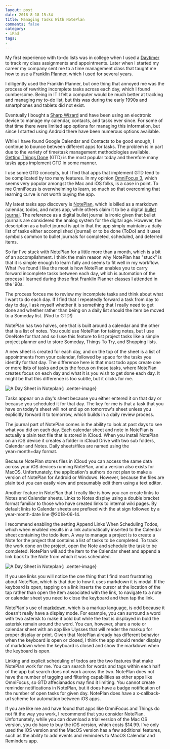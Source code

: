 ```yaml
---
layout: post
date: 2018-8-18 15:34
title: Managing Tasks With NotePlan
comments: false
category:
- iPad
tags:
- 
---
```

My first experience with to-do lists was in college when I used a [Daytimer](https://www.daytimer.com/daytimer/browse/Planners/_/N-12o7ukh/?Description=tier20planner&couponId=TIER20A&redirect=false&gclid=CjwKCAjwh9_bBRA_EiwApObaOImwFb5_pYQ_V7LO3dy1saz8OpNLqv5gRo9jp3Klw6YvufI76EAHaBoCEoEQAvD_BwE) to track my class assignments and appointments. Later when I started my career my company sent me to a time management class that taught me how to use a [Franklin Planner](https://shop.franklinplanner.com/store/buy/Planners/cat2120006/), which I used for several years.

I diligently used the Franklin Planner, but one thing that annoyed me was the process of rewriting incomplete tasks across each day, which I found cumbersome. Being in IT I felt a computer would be much better at tracking and managing my to-do list, but this was during the early 1990s and smartphones and tablets did not exist. 

Eventually I bought a [Sharp Wizard](https://en.m.wikipedia.org/wiki/Sharp_Wizard) and have been using an electronic device to manage my calendar, contacts, and tasks ever since. For some of that time there were limited app options for managing this information, but since I started using Android there have been numerous options available.

While I have found Google Calendar and Contacts to be good enough, I continue to bounce between different apps for tasks.  The problem is in part due to the variety of time/task management methodologies available. [Getting Things Done](https://gettingthingsdone.com/) (GTD) is the most popular today and therefore many tasks apps implement GTD in some manner.

I use some GTD concepts, but I find that apps that implement GTD tend to be complicated by too many features. In my opinion [OmniFocus 3](https://www.omnigroup.com/omnifocus/ios/), which seems very popular amongst the Mac and iOS folks, is a case in point. To me OmniFocus is overwhelming to learn, so much so that overcoming that learning curve is not worth buying the app. 

My latest tasks app discovery is [NotePlan](https://noteplan.co/), which is billed as a markdown calendar, todos, and notes app, while others claim it to be a digital [bullet journal](http://bulletjournal.com/). The reference as a digital bullet journal is ironic given that bullet journals are considered the analog system for the digital age. However, the description as a bullet journal is apt in that the app simply maintains a daily list of tasks either accomplished (journal) or to be done (ToDo) and it uses symbols common to bullet journals for completed, scheduled, and deferred items. 

So far I've stuck with NotePlan for a little more than a month, which is a bit of an accomplishment. I think the main reason why NotePlan has "stuck" is that it is simple enough to learn fully and seems to fit well in my workflow. What I've found I like the most is how NotePlan enables you to carry forward incomplete tasks between each day, which is automation of the process I learned during those first Franklin Planner classes I attended in the '90s.

The process forces me to review my incomplete tasks and think about what I want to do each day. If I find that I repeatedly forward a task from day to day to day, I ask myself whether it is something that I really need to get done and whether rather than being on a daily list should the item be moved to a Someday list. (Nod to GTD!) 

NotePlan has two halves, one that is built around a calendar and the other that is a list of notes. You could use NotePlan for taking notes, but I use OneNote for that and so I use this feature to list project tasks like a simple project planner and to store Someday, Things To Try, and Shopping lists.

A new sheet is created for each day, and on the top of the sheet is a list of appointments from your calendar, followed by space for the tasks you identify for that day. The difference here is that most todo apps create one or more lists of tasks and puts the focus on those tasks, where NotePlan creates focus on each day and what it is you wish to get done each day. It might be that this difference is too subtle, but it clicks for me.

![A Day Sheet in Noteplan](https://frankm.org/images/notePlanDaySheet.JPG){: .center-image}

Tasks appear on a day's sheet because you either entered it on that day or because you scheduled it for that day. The key for me is that a task that you have on today's sheet will not end up on tomorrow's sheet unless you explicitly forward it to tomorrow, which builds in a daily review process. 

The journal part of NotePlan comes in the ability to look at past days to see what you did on each day. Each calendar sheet and note in NotePlan is actually a plain text file that is stored in iCloud. When you install NotePlan on an iOS device it creates a folder in iCloud Drive with two sub folders, Calendar and Notes. Daily sheets/files are named using the year+month+day format. 

Because NotePlan stores files in iCloud you can access the same data across your iOS devices running NotePlan, and a version also exists for MacOS. Unfortunately, the application's authors do not plan to make a version of NotePlan for Android or Windows. However, because the files are plain text you can easily view and presumably edit them using a text editor. 

Another feature in NotePlan that I really like is how you can create links to Notes and Calendar sheets. Links to Notes display using a double bracket format familiar to those who have created links to internal wiki pages. By default links to Calendar sheets are prefixed with the at sign followed by a year-month-date line @2018-06-14. 

I recommend enabling the setting Append Links When Scheduling Todos, which when enabled results in a link automatically inserted to the Calendar sheet containing the todo item. A way to manage a project is to create a Note for the project that contains a list of tasks to be completed. To track the work done on the project, open the Note and schedule the task to be completed. NotePlan will add the item to the Calendar sheet and append a link back to the Note from which it was scheduled. 

![A Day Sheet in Noteplan](https://frankm.org/images/notePlanPreferences.JPG){: .center-image}

If you use links you will notice the one thing that I find most frustrating about NotePlan, which is that due to how it uses markdown it is modal. If the keyboard is open, tapping on a link inserts the cursor at the location of the tap rather than open the item associated with the link, to navigate to a note or calendar sheet you need to close the keyboard and then tap the link.

NotePlan's use of [markdown](https://en.m.wikipedia.org/wiki/Markdown), which is a markup language, is odd because it doesn't really have a display mode. For example, you can surround a word with two asterisk to make it bold but while the text is displayed in bold the asterisk remain around the word. You can, however, share a note or calendar sheet with an app like Ulysses that will render the markup for proper display or print. Given that NotePlan already has different behavior when the keyboard is open or closed, I think the app should render display of markdown when the keyboard is closed and show the markdown when the keyboard is open. 

Linking and explicit scheduling of todos are the two features that make NotePlan work for me. You can search for words and tags within each half of the app but search does not work across the two. NotePlan does not have the number of tagging and filtering capabilities as other apps like OmniFocus, so GTD affecianados may find it limiting. You cannot create reminder notifications in NotePlan, but it does have a badge notification of the number of open tasks for given day. NotePlan does have a x-callback-url scheme for automation between iOS apps.

If you are like me and have found that apps like OmniFocus and Things do not fit the way you work, I recommend that you consider NotePlan. Unfortunately, while you can download a trial version of the Mac OS version, you do have to buy the iOS version, which costs $14.99. I've only used the iOS version and the MacOS version has a few additional features, such as the ability to add events and reminders to MacOS Calendar and Reminders app.